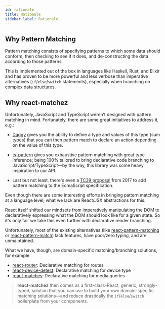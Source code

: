 ```yaml
---
id: rationale
title: Rationale
sidebar_label: Rationale
---
```


## Why Pattern Matching

Pattern matching consists of specifying patterns to which some data should
conform, then checking to see if it does, and de-constructing the data according
to those patterns.

This is implemented out of the box in languages like Haskell, Rust, and Elixir
and has proven to be more powerful and less verbose than imperative alternatives
(`if`/`else`/`switch` statements), especially when branching on complex data
structures.

## Why react-matchez

Unfortunately, JavaScript and TypeScript weren’t designed with pattern matching
in mind. Fortunately, there are some great initiatives to address it, e.g.:

- [Daggy](https://github.com/fantasyland/daggy) gives you the ability to define
  a type and values of this type (sum types) that you can then pattern match to
  declare an action depending on the value of this type.

- [ts-pattern](https://github.com/gvergnaud/ts-pattern) gives you exhaustive
  pattern matching with great type inference; being 100% tailored to bring
  declarative code branching to JavaScript/TypeScript—by the way, this library
  was some heavy inspiration to our API.

- Last but not least, there's even a
  [TC39 proposal](https://github.com/tc39/proposal-pattern-matching) from 2017
  to add pattern matching to the EcmaScript specification.

Even though there are some interesting efforts in bringing pattern matching at a
language level, what we lack are React/JSX abstractions for this.

React itself shifted our mindsets from imperatively manipulating the DOM to
declaratively expressing what the DOM should look like for a given state. So
it's only fair we take this even further with declarative render branching.

Unfortunately, most of the existing alternatives (like
[react-pattern-matching](https://github.com/joshblack/react-pattern-matching) or
[react-pattern-match](https://github.com/tkh44/react-pattern-match)) lack
features, have poor/zero typing, and are unmaintained.

What we have, though, are domain-specific matching/branching solutions, for
example:

- [react-router](https://github.com/remix-run/react-router): Declarative
  matching for routes
- [react-device-detect](https://github.com/duskload/react-device-detect):
  Declarative matching for device type
- [react-matches](https://github.com/souporserious/react-matches): Declarative
  matching for media queries

> **react-matchez** then comes as a first-class-React, generic, strongly-typed,
> solution that you can use to build your own domain-specific matching
> solutions—and reduce drastically the `if`/`else`/`switch` boilerplate from
> your components.
